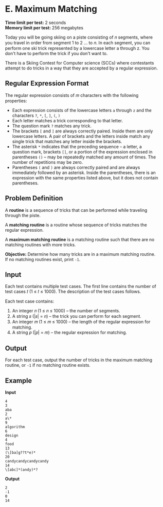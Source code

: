 # E. Maximum Matching

**Time limit per test:** 2 seconds  
**Memory limit per test:** 256 megabytes  

Today you will be going skiing on a piste consisting of 𝑛 segments, where you travel in order from segment 1 to 2 ... to 𝑛. In each segment, you can perform one ski trick represented by a lowercase letter a through z. You don't have to perform the trick if you don't want to.

There is a Skiing Contest for Computer science (SCCs) where contestants attempt to do tricks in a way that they are accepted by a regular expression.

## Regular Expression Format

The regular expression consists of 𝑚 characters with the following properties:

- Each expression consists of the lowercase letters `a` through `z` and the characters `?`, `*`, `[`, `]`, `(`, `)`
- Each letter matches a trick corresponding to that letter.
- The question mark `?` matches any trick.
- The brackets `[` and `]` are always correctly paired. Inside them are only lowercase letters. A pair of brackets and the letters inside match any single trick that matches any letter inside the brackets.
- The asterisk `*` indicates that the preceding sequence – a letter, a question mark, brackets `[]`, or a portion of the expression enclosed in parentheses `()` – may be repeatedly matched any amount of times. The number of repetitions may be zero.
- Parentheses `(` and `)` are always correctly paired and are always immediately followed by an asterisk. Inside the parentheses, there is an expression with the same properties listed above, but it does not contain parentheses.

## Problem Definition

A **routine** is a sequence of tricks that can be performed while traveling through the piste.

A **matching routine** is a routine whose sequence of tricks matches the regular expression.

A **maximum matching routine** is a matching routine such that there are no matching routines with more tricks.

**Objective:** Determine how many tricks are in a maximum matching routine. If no matching routines exist, print `-1`.



## Input

Each test contains multiple test cases. The first line contains the number of test cases 𝑡 (1 ≤ 𝑡 ≤ 1000). The description of the test cases follows.

Each test case contains:

1. An integer 𝑛 (1 ≤ 𝑛 ≤ 1000) – the number of segments.  
2. A string 𝑠 (|𝑠| = 𝑛) – the trick you can perform for each segment.  
3. An integer 𝑚 (1 ≤ 𝑚 ≤ 1000) – the length of the regular expression for matching.  
4. A string 𝑝 (|𝑝| = 𝑚) – the regular expression for matching.



## Output

For each test case, output the number of tricks in the maximum matching routine, or `-1` if no matching routine exists.



## Example

**Input**
```
4
3
aba
2
a\*
9
algorithm
6
design
4
food
13
(\[ba]g??t*e)*
20
candycandycandycandy
14
\[abc]*(andy)*?
```

**Output**
```
2
-1
0
14
```

